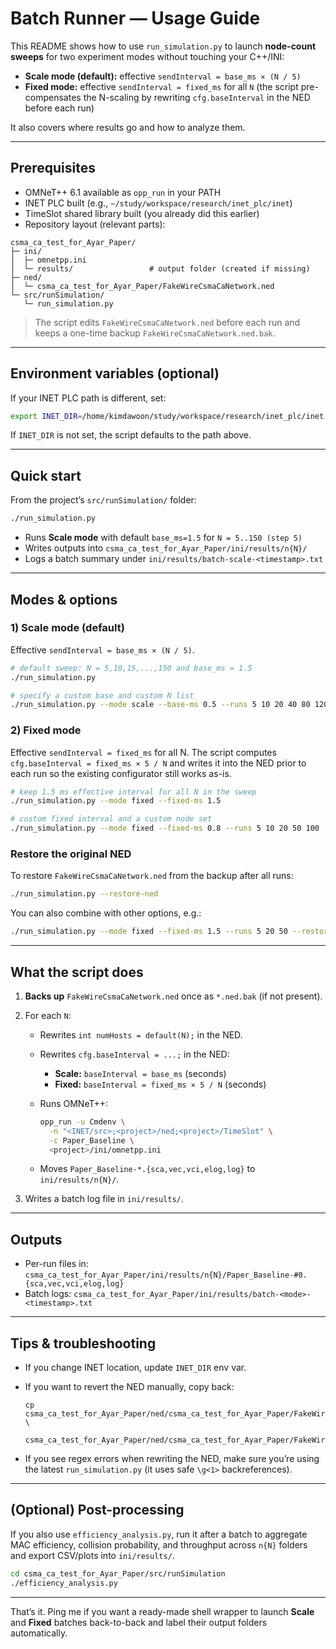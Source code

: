 # Batch Runner — Usage Guide

This README shows how to use `run_simulation.py` to launch **node-count sweeps** for two experiment modes without touching your C++/INI:

* **Scale mode (default):** effective `sendInterval = base_ms × (N / 5)`
* **Fixed mode:** effective `sendInterval = fixed_ms` for all `N` (the script pre-compensates the N-scaling by rewriting `cfg.baseInterval` in the NED before each run)

It also covers where results go and how to analyze them.

---

## Prerequisites

* OMNeT++ 6.1 available as `opp_run` in your PATH
* INET PLC built (e.g., `~/study/workspace/research/inet_plc/inet`)
* TimeSlot shared library built (you already did this earlier)
* Repository layout (relevant parts):

```
csma_ca_test_for_Ayar_Paper/
├─ ini/
│  ├─ omnetpp.ini
│  └─ results/                 # output folder (created if missing)
├─ ned/
│  └─ csma_ca_test_for_Ayar_Paper/FakeWireCsmaCaNetwork.ned
└─ src/runSimulation/
   └─ run_simulation.py
```

> The script edits `FakeWireCsmaCaNetwork.ned` before each run and keeps a one-time backup `FakeWireCsmaCaNetwork.ned.bak`.

---

## Environment variables (optional)

If your INET PLC path is different, set:

```bash
export INET_DIR=/home/kimdawoon/study/workspace/research/inet_plc/inet
```

If `INET_DIR` is not set, the script defaults to the path above.

---

## Quick start

From the project’s `src/runSimulation/` folder:

```bash
./run_simulation.py
```

* Runs **Scale mode** with default `base_ms=1.5` for `N = 5..150 (step 5)`
* Writes outputs into `csma_ca_test_for_Ayar_Paper/ini/results/n{N}/`
* Logs a batch summary under `ini/results/batch-scale-<timestamp>.txt`

---

## Modes & options

### 1) Scale mode (default)

Effective `sendInterval = base_ms × (N / 5)`.

```bash
# default sweep: N = 5,10,15,...,150 and base_ms = 1.5
./run_simulation.py

# specify a custom base and custom N list
./run_simulation.py --mode scale --base-ms 0.5 --runs 5 10 20 40 80 120
```

### 2) Fixed mode

Effective `sendInterval = fixed_ms` for all N.
The script computes `cfg.baseInterval = fixed_ms × 5 / N` and writes it into the NED prior to each run so the existing configurator still works as-is.

```bash
# keep 1.5 ms effective interval for all N in the sweep
./run_simulation.py --mode fixed --fixed-ms 1.5

# custom fixed interval and a custom node set
./run_simulation.py --mode fixed --fixed-ms 0.8 --runs 5 10 20 50 100
```

### Restore the original NED

To restore `FakeWireCsmaCaNetwork.ned` from the backup after all runs:

```bash
./run_simulation.py --restore-ned
```

You can also combine with other options, e.g.:

```bash
./run_simulation.py --mode fixed --fixed-ms 1.5 --runs 5 20 50 --restore-ned
```

---

## What the script does

1. **Backs up** `FakeWireCsmaCaNetwork.ned` once as `*.ned.bak` (if not present).
2. For each `N`:

   * Rewrites `int numHosts = default(N);` in the NED.
   * Rewrites `cfg.baseInterval = ...;` in the NED:

     * **Scale:** `baseInterval = base_ms` (seconds)
     * **Fixed:** `baseInterval = fixed_ms × 5 / N` (seconds)
   * Runs OMNeT++:

     ```bash
     opp_run -u Cmdenv \
       -n "<INET/src>;<project>/ned;<project>/TimeSlot" \
       -c Paper_Baseline \
       <project>/ini/omnetpp.ini
     ```
   * Moves `Paper_Baseline-*.{sca,vec,vci,elog,log}` to `ini/results/n{N}/`.
3. Writes a batch log file in `ini/results/`.

---

## Outputs

* Per-run files in:
  `csma_ca_test_for_Ayar_Paper/ini/results/n{N}/Paper_Baseline-#0.{sca,vec,vci,elog,log}`
* Batch logs:
  `csma_ca_test_for_Ayar_Paper/ini/results/batch-<mode>-<timestamp>.txt`

---

## Tips & troubleshooting

* If you change INET location, update `INET_DIR` env var.
* If you want to revert the NED manually, copy back:

  ```
  cp csma_ca_test_for_Ayar_Paper/ned/csma_ca_test_for_Ayar_Paper/FakeWireCsmaCaNetwork.ned.bak \
     csma_ca_test_for_Ayar_Paper/ned/csma_ca_test_for_Ayar_Paper/FakeWireCsmaCaNetwork.ned
  ```
* If you see regex errors when rewriting the NED, make sure you’re using the latest `run_simulation.py` (it uses safe `\g<1>` backreferences).

---

## (Optional) Post-processing

If you also use `efficiency_analysis.py`, run it after a batch to aggregate MAC efficiency, collision probability, and throughput across `n{N}` folders and export CSV/plots into `ini/results/`.

```bash
cd csma_ca_test_for_Ayar_Paper/src/runSimulation
./efficiency_analysis.py
```

---

That’s it. Ping me if you want a ready-made shell wrapper to launch **Scale** and **Fixed** batches back-to-back and label their output folders automatically.
